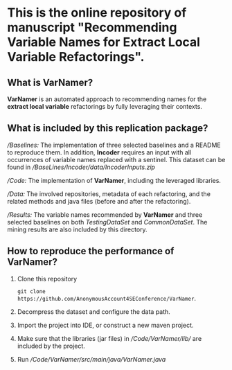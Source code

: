 # This is the online repository of manuscript "Recommending Variable Names for Extract Local Variable Refactorings".

## What is VarNamer?
**VarNamer** is an automated approach to recommending names for the **extract local variable** refactorings by fully leveraging their contexts.

## What is included by this replication package?
*/Baselines:* The implementation of three selected baselines and a README to reproduce them. In addition, **Incoder** requires an input with all occurrences of variable names replaced with a sentinel. This dataset can be found in */BaseLines/Incoder/data/IncoderInputs.zip*

*/Code:* The implementation of **VarNamer**, including the leveraged libraries.  

*/Data:* The involved repositories, metadata of each refactoring, and the related methods and java files (before and after the refactoring). 

*/Results:* The variable names recommended by **VarNamer** and three selected baselines on both *TestingDataSet* and *CommonDataSet*. The mining results are also included by this directory.

## How to reproduce the performance of VarNamer?
1. Clone this repository 

    `git clone https://github.com/AnonymousAccount4SEConference/VarNamer`.

2. Decompress the dataset and configure the data path.

3. Import the project into IDE, or construct a new maven project.

4. Make sure that the libraries (jar files) in */Code/VarNamer/lib/* are included by the project.

5. Run */Code/VarNamer/src/main/java/VarNamer.java*
